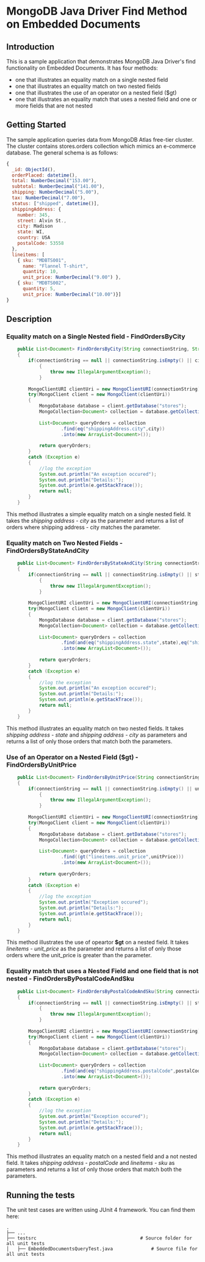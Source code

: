# MongoDB Java Driver Find Method on Embedded Documents

## Introduction

This is a sample application that demonstrates MongoDB Java Driver's find functionality on Embedded Documents. It has four methods:

* one that illustrates an equality match on a single nested field 
* one that illustrates an equality match on two nested fields
* one that illustrates the use of an operator on a nested field ($gt)
* one that illustrates an equality match that uses a nested field and one or more fields that are not nested

## Getting Started

The sample application queries data from MongoDB Atlas free-tier cluster. The cluster contains stores.orders collection which mimics an e-commerce database. The general schema is as follows: 

```js
{
  _id: ObjectId(),
  orderPlaced: datetime(),
  total: NumberDecimal("153.00"),
  subtotal: NumberDecimal("141.00"),
  shipping: NumberDecimal("5.00"),
  tax: NumberDecimal("7.00"),
  status: ["shipped", datetime()],
  shippingAddress: {
    number: 345,
    street: Alvin St.,
    city: Madison
    state: WI,
    country: USA
    postalCode: 53558
  },
  lineitems: [
    { sku: "MDBTS001",
      name: "Flannel T-shirt",
      quantity: 10,
      unit_price: NumberDecimal("9.00") },
    { sku: "MDBTS002",
      quantity: 5,
      unit_price: NumberDecimal("10.00")}] 
}
```

## Description 

### Equality match on a Single Nested field - FindOrdersByCity

```java
	public List<Document> FindOrdersByCity(String connectionString, String city)
	{
		if(connectionString == null || connectionString.isEmpty() || city==null|| city.isEmpty())
			{
				throw new IllegalArgumentException();
			}
		
		MongoClientURI clientUri = new MongoClientURI(connectionString);
		try(MongoClient client = new MongoClient(clientUri))
		{
			MongoDatabase database = client.getDatabase("stores");			
			MongoCollection<Document> collection = database.getCollection("orders");		
			
			List<Document> queryOrders = collection
					.find(eq("shippingAddress.city",city))
					.into(new ArrayList<Document>());
			
			return queryOrders;
		}
		catch (Exception e) 
		{
			//log the exception
	    	System.out.println("An exception occured");
	        System.out.println("Details:");
	        System.out.println(e.getStackTrace());
			return null;
		}		
	}
 ```

This method illustrates a simple equality match on a single nested field. It takes the *shipping address - city* as the parameter and returns a list of orders where shipping address - city matches the parameter.

### Equality match on Two Nested Fields - FindOrdersByStateAndCity

```java
	public List<Document> FindOrdersByStateAndCity(String connectionString, String state, String city)
	{
        if(connectionString == null || connectionString.isEmpty() || state.isEmpty() || state ==null || city.isEmpty() || city ==null)
        	{
        		throw new IllegalArgumentException();
        	}
        
		MongoClientURI clientUri = new MongoClientURI(connectionString);
		try(MongoClient client = new MongoClient(clientUri))
		{
			MongoDatabase database = client.getDatabase("stores");			
			MongoCollection<Document> collection = database.getCollection("orders");		
			
			List<Document> queryOrders = collection
					.find(and(eq("shippingAddress.state",state),eq("shippingAddress.city",city)))
					.into(new ArrayList<Document>());
			
			return queryOrders;
		}
		catch (Exception e) 
		{
			//log the exception
	    	System.out.println("An exception occured");
	        System.out.println("Details:");
	        System.out.println(e.getStackTrace());
			return null;
		}		
	}
 ```
 
This method illustrates an equality match on two nested fields. It takes *shipping address - state* and *shipping address - city* as parameters and returns a list of only those orders that match both the parameters.

### Use of an Operator on a Nested Field ($gt) - FindOrdersByUnitPrice

```java
	public List<Document> FindOrdersByUnitPrice(String connectionString, Double unitPrice)
	{
		if(connectionString == null || connectionString.isEmpty() || unitPrice < 0)
			{
				throw new IllegalArgumentException();
			}
		
		MongoClientURI clientUri = new MongoClientURI(connectionString);
		try(MongoClient client = new MongoClient(clientUri))
		{
			MongoDatabase database = client.getDatabase("stores");
			MongoCollection<Document> collection = database.getCollection("orders");		
			
			List<Document> queryOrders = collection
					.find((gt("lineitems.unit_price",unitPrice)))
					.into(new ArrayList<Document>());
			
			return queryOrders;
		}
		catch (Exception e) 
		{
			//log the exception
			System.out.println("Exception occured");
			System.out.println("Details:");
			System.out.println(e.getStackTrace());
			return null;
		}		
	}
  ```
  
This method illustrates the use of opeartor **$gt** on a nested field. It takes *lineitems - unit_price* as the parameter and returns a list of only those orders where the unit_price is greater than the parameter.

### Equality match that uses a Nested Field and one field that is not nested - FindOrdersByPostalCodeAndSku

```java
	public List<Document> FindOrdersByPostalCodeAndSku(String connectionString, int postalCode, String stockKeepingUnit)
	{
		if(connectionString == null || connectionString.isEmpty() || stockKeepingUnit.isEmpty() || stockKeepingUnit ==null|| postalCode < 0)
			{
				throw new IllegalArgumentException();
			}
		
		MongoClientURI clientUri = new MongoClientURI(connectionString);
		try(MongoClient client = new MongoClient(clientUri))
		{
			MongoDatabase database = client.getDatabase("stores");
			MongoCollection<Document> collection = database.getCollection("orders");		
			
			List<Document> queryOrders = collection
					.find(and(eq("shippingAddress.postalCode",postalCode),eq("lineitems.sku",stockKeepingUnit)))
					.into(new ArrayList<Document>());
			
			return queryOrders;
		}
		catch (Exception e) 
		{
			//log the exception
			System.out.println("Exception occured");
			System.out.println("Details:");
			System.out.println(e.getStackTrace());
			return null;
		}		
	}
 ```
  
This method illustrates an equality match on a nested field and a not nested field. It takes *shipping address - postalCode* and *lineitems - sku* as parameters and returns a list of only those orders that match both the parameters.

## Running the tests

The unit test cases are written using JUnit 4 framework. You can find them here: 

    .
    ├── ...
    ├── testsrc                    		             # Source folder for all unit tests
    │   ├── EmbeddedDocumentsQueryTest.java              # Source file for all unit tests

